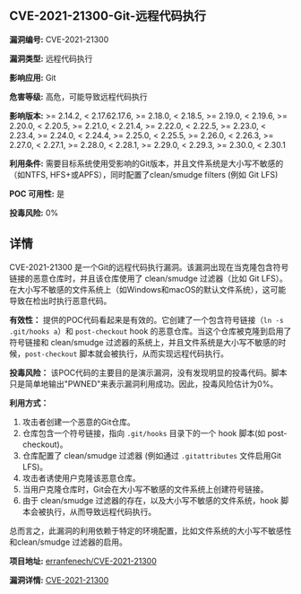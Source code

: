 ## CVE-2021-21300-Git-远程代码执行

**漏洞编号:** CVE-2021-21300

**漏洞类型:** 远程代码执行

**影响应用:** Git

**危害等级:** 高危，可能导致远程代码执行

**影响版本:** >= 2.14.2, < 2.17.62.17.6, >= 2.18.0, < 2.18.5, >= 2.19.0, < 2.19.6, >= 2.20.0, < 2.20.5, >= 2.21.0, < 2.21.4, >= 2.22.0, < 2.22.5, >= 2.23.0, < 2.23.4, >= 2.24.0, < 2.24.4, >= 2.25.0, < 2.25.5, >= 2.26.0, < 2.26.3, >= 2.27.0, < 2.27.1, >= 2.28.0, < 2.28.1, >= 2.29.0, < 2.29.3, >= 2.30.0, < 2.30.1

**利用条件:** 需要目标系统使用受影响的Git版本，并且文件系统是大小写不敏感的（如NTFS, HFS+或APFS），同时配置了clean/smudge filters (例如 Git LFS)

**POC 可用性:** 是

**投毒风险:** 0%

## 详情

CVE-2021-21300 是一个Git的远程代码执行漏洞。该漏洞出现在当克隆包含符号链接的恶意仓库时，并且该仓库使用了 clean/smudge 过滤器（比如 Git LFS）。在大小写不敏感的文件系统上（如Windows和macOS的默认文件系统），这可能导致在检出时执行恶意代码。

**有效性：**
提供的POC代码看起来是有效的。它创建了一个包含符号链接（`ln -s .git/hooks a`）和 `post-checkout` hook 的恶意仓库。当这个仓库被克隆到启用了符号链接和 clean/smudge 过滤器的系统上，并且文件系统是大小写不敏感的时候，`post-checkout` 脚本就会被执行，从而实现远程代码执行。

**投毒风险：**
该POC代码的主要目的是演示漏洞，没有发现明显的投毒代码。脚本只是简单地输出"PWNED"来表示漏洞利用成功。因此，投毒风险估计为0%。

**利用方式：**
1.  攻击者创建一个恶意的Git仓库。
2.  仓库包含一个符号链接，指向 `.git/hooks` 目录下的一个 hook 脚本(如 post-checkout)。
3.  仓库配置了 clean/smudge 过滤器 (例如通过 `.gitattributes` 文件启用Git LFS)。
4.  攻击者诱使用户克隆该恶意仓库。
5.  当用户克隆仓库时，Git会在大小写不敏感的文件系统上创建符号链接。
6.  由于 clean/smudge 过滤器的存在，以及大小写不敏感的文件系统，hook 脚本会被执行，从而导致远程代码执行。

总而言之，此漏洞的利用依赖于特定的环境配置，比如文件系统的大小写不敏感性和clean/smudge 过滤器的启用。

**项目地址:** [erranfenech/CVE-2021-21300](https://github.com/erranfenech/CVE-2021-21300)

**漏洞详情:** [CVE-2021-21300](https://nvd.nist.gov/vuln/detail/CVE-2021-21300)